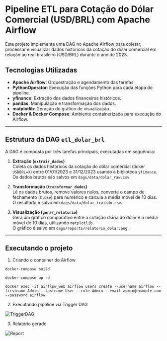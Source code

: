# Pipeline ETL para Cotação do Dólar Comercial (USD/BRL) com Apache Airflow

Este projeto implementa uma DAG no Apache Airflow para coletar, processar e visualizar dados históricos da cotação do dólar comercial em relação ao real brasileiro (USD/BRL) durante o ano de 2023.


## Tecnologias Utilizadas

- **Apache Airflow**: Orquestração e agendamento das tarefas.
- **PythonOperator**: Execução das funções Python para cada etapa do pipeline.
- **yfinance**: Extração dos dados financeiros históricos.
- **pandas**: Manipulação e transformação dos dados.
- **matplotlib**: Geração do gráfico de visualização.
- **Docker & Docker Compose**: Ambiente containerizado para execução do Airflow.

---

## Estrutura da DAG `etl_dolar_brl`

A DAG é composta por três tarefas principais, executadas em sequência:

1. **Extração (`extrair_dados`)**  
   Coleta os dados históricos da cotação do dólar comercial (ticker `USDBRL=X`) entre 01/01/2023 e 31/12/2023 usando a biblioteca `yfinance`.  
   Os dados brutos são salvos em `dags/data/dolar_raw.csv`.

2. **Transformação (`transformar_dados`)**  
   Lê os dados brutos, remove valores nulos, converte o campo de fechamento (`Close`) para numérico e calcula a média móvel de 10 dias.  
   O resultado é salvo em `dags/data/dolar_tratado.csv`.

3. **Visualização (`gerar_relatorio`)**  
   Gera um gráfico comparativo entre a cotação diária do dólar e a média móvel de 10 dias, utilizando `matplotlib`.  
   O gráfico é salvo em `dags/reports/relatorio_dolar.png`.

---

## Executando o projeto

1. Criando o container do Airflow

```docker-compose build```

```docker-compose up -d```

```docker exec -it airflow_web airflow users create --username airflow --firstname Admin --lastname User --role Admin --email admin@example.com --password airflow```


2. Executando pipeline via Trigger DAG

![TriggerDAG](images/)

3. Relatório gerado

![Report](images/)
